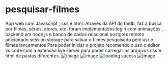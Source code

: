# pesquisar-filmes
App web com Javascript , css e html. Através da API do tmdb, faz a busca por filmes, séries, atores, etc.
foram implementados login com animações ,
backend em node js e banco de dados relacional postgres remoto
adicionado session storage para salvar o filmes pesquisado pelo usr e filmes lançamentos
Para poder iniciar o projeto recomendo o uso o editor vs code com a extensão live server para poder carregar os arquivos css e html de pastas diferentes.
![image](https://user-images.githubusercontent.com/63307185/121789530-2b3b0100-cbad-11eb-85de-19dcef04c47d.png)
![image](https://user-images.githubusercontent.com/63307185/121964045-5191a580-cd41-11eb-9276-1588f6741d21.png)
![loading sucess](https://user-images.githubusercontent.com/63307185/121964054-58201d00-cd41-11eb-8261-8d65c3367124.png)
![image](https://user-images.githubusercontent.com/63307185/121964115-6a01c000-cd41-11eb-8aa6-80f6ab6e87fe.png)



